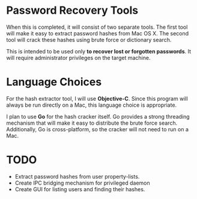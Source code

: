 # Password Recovery Tools

When this is completed, it will consist of two separate tools. The first tool will make it easy to extract password hashes from Mac OS X. The second tool will crack these hashes using brute force or dictionary search.

This is intended to be used only **to recover lost or forgotten passwords**. It will require administrator privileges on the target machine.

# Language Choices

For the hash extractor tool, I will use **Objective-C**. Since this program will always be run directly on a Mac, this language choice is appropriate.

I plan to use **Go** for the hash cracker itself. Go provides a strong threading mechanism that will make it easy to distribute the brute force search. Additionally, Go is cross-platform, so the cracker will not need to run on a Mac.

# TODO

 * Extract password hashes from user property-lists.
 * Create IPC bridging mechanism for privileged daemon
 * Create GUI for listing users and finding their hashes.
